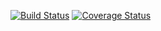 [![Build Status](https://travis-ci.org/kornrunner/ccxt.svg?branch=1.0.9)](https://travis-ci.org/kornrunner/ccxt)  [![Coverage 
Status](https://coveralls.io/repos/github/kornrunner/ccxt/badge.svg?branch=master)](https://coveralls.io/github/kornrunner/ccxt?branch=master)
